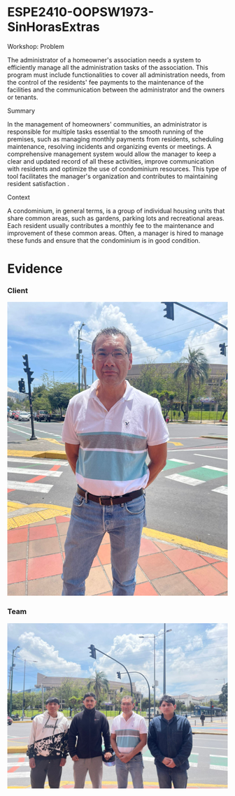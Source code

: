 # ESPE2410-OOPSW1973-SinHorasExtras

Workshop:
Problem

The administrator of a homeowner's association needs a system to efficiently manage all the administration tasks of the association. This program must include functionalities to cover all administration needs, from the control of the residents' fee payments to the maintenance of the facilities and the communication between the administrator and the owners or tenants.

Summary

In the management of homeowners' communities, an administrator is responsible for multiple tasks essential to the smooth running of the premises, such as managing monthly payments from residents, scheduling maintenance, resolving incidents and organizing events or meetings. A comprehensive management system would allow the manager to keep a clear and updated record of all these activities, improve communication with residents and optimize the use of condominium resources. This type of tool facilitates the manager's organization and contributes to maintaining resident satisfaction .

Context

A condominium, in general terms, is a group of individual housing units that share common areas, such as gardens, parking lots and recreational areas. Each resident usually contributes a monthly fee to the maintenance and improvement of these common areas. Often, a manager is hired to manage these funds and ensure that the condominium is in good condition.

# Evidence
### Client
![Client](./images/FotoCliente.jpeg)
### Team
![Team](./images/FotoGrupal.jpeg)